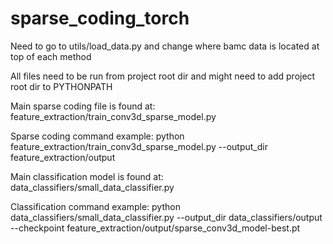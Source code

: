 # sparse_coding_torch

Need to go to utils/load_data.py and change where bamc data is located at top of each method

All files need to be run from project root dir and might need to add project root dir to PYTHONPATH

Main sparse coding file is found at:
feature_extraction/train_conv3d_sparse_model.py

Sparse coding command example:
python feature_extraction/train_conv3d_sparse_model.py --output_dir feature_extraction/output


Main classification model is found at:
data_classifiers/small_data_classifier.py

Classification command example:
python data_classifiers/small_data_classifier.py --output_dir data_classifiers/output --checkpoint feature_extraction/output/sparse_conv3d_model-best.pt
